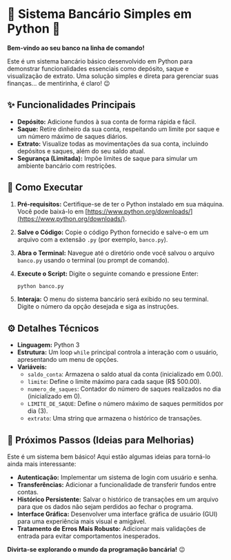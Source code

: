 # 🏦 Sistema Bancário Simples em Python 🐍

**Bem-vindo ao seu banco na linha de comando!**

Este é um sistema bancário básico desenvolvido em Python para demonstrar funcionalidades essenciais como depósito, saque e visualização de extrato. Uma solução simples e direta para gerenciar suas finanças... de mentirinha, é claro! 😉

## ✨ Funcionalidades Principais

* **Depósito:** Adicione fundos à sua conta de forma rápida e fácil.
* **Saque:** Retire dinheiro da sua conta, respeitando um limite por saque e um número máximo de saques diários.
* **Extrato:** Visualize todas as movimentações da sua conta, incluindo depósitos e saques, além do seu saldo atual.
* **Segurança (Limitada):** Impõe limites de saque para simular um ambiente bancário com restrições.

## 🚀 Como Executar

1.  **Pré-requisitos:** Certifique-se de ter o Python instalado em sua máquina. Você pode baixá-lo em [https://www.python.org/downloads/](https://www.python.org/downloads/).
2.  **Salve o Código:** Copie o código Python fornecido e salve-o em um arquivo com a extensão `.py` (por exemplo, `banco.py`).
3.  **Abra o Terminal:** Navegue até o diretório onde você salvou o arquivo `banco.py` usando o terminal (ou prompt de comando).
4.  **Execute o Script:** Digite o seguinte comando e pressione Enter:

    ```bash
    python banco.py
    ```

5.  **Interaja:** O menu do sistema bancário será exibido no seu terminal. Digite o número da opção desejada e siga as instruções.

## ⚙️ Detalhes Técnicos

* **Linguagem:** Python 3
* **Estrutura:** Um loop `while` principal controla a interação com o usuário, apresentando um menu de opções.
* **Variáveis:**
    * `saldo_conta`: Armazena o saldo atual da conta (inicializado em 0.00).
    * `limite`: Define o limite máximo para cada saque (R$ 500.00).
    * `numero_de_saques`: Contador do número de saques realizados no dia (inicializado em 0).
    * `LIMITE_DE_SAQUE`: Define o número máximo de saques permitidos por dia (3).
    * `extrato`: Uma string que armazena o histórico de transações.

## 🤔 Próximos Passos (Ideias para Melhorias)

Este é um sistema bem básico! Aqui estão algumas ideias para torná-lo ainda mais interessante:

* **Autenticação:** Implementar um sistema de login com usuário e senha.
* **Transferências:** Adicionar a funcionalidade de transferir fundos entre contas.
* **Histórico Persistente:** Salvar o histórico de transações em um arquivo para que os dados não sejam perdidos ao fechar o programa.
* **Interface Gráfica:** Desenvolver uma interface gráfica de usuário (GUI) para uma experiência mais visual e amigável.
* **Tratamento de Erros Mais Robusto:** Adicionar mais validações de entrada para evitar comportamentos inesperados.

**Divirta-se explorando o mundo da programação bancária!** 😉
